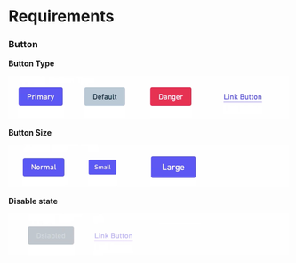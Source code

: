 # Requirements



### Button



**Button Type**

![button_type](images/button_type.png)

**Button Size**



![button_size](images/button_size.png)

**Disable state**



![disable_state](images/disable_state.png)





